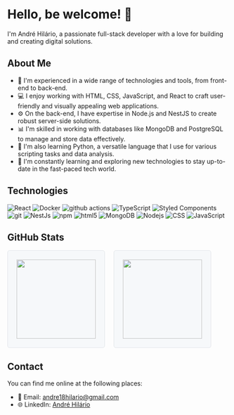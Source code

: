 # Hello, be welcome! 👋

I'm André Hilário, a passionate full-stack developer with a love for building and creating digital solutions.

## About Me

- 🔭 I'm experienced in a wide range of technologies and tools, from front-end to back-end.
- 💻 I enjoy working with HTML, CSS, JavaScript, and React to craft user-friendly and visually appealing web applications.
- ⚙️ On the back-end, I have expertise in Node.js and NestJS to create robust server-side solutions.
- 📊 I'm skilled in working with databases like MongoDB and PostgreSQL to manage and store data effectively.
- 🐍 I'm also learning Python, a versatile language that I use for various scripting tasks and data analysis.
- 🚀 I'm constantly learning and exploring new technologies to stay up-to-date in the fast-paced tech world.

## Technologies

<p>
  <img alt="React" src="https://img.shields.io/badge/-React-45b8d8?style=flat-square&logo=react&logoColor=white" />
  <img alt="Docker" src="https://img.shields.io/badge/-Docker-46a2f1?style=flat-square&logo=docker&logoColor=white" />
  <img alt="github actions" src="https://img.shields.io/badge/-Github_Actions-2088FF?style=flat-square&logo=github-actions&logoColor=white" />
  <img alt="TypeScript" src="https://img.shields.io/badge/-TypeScript-007ACC?style=flat-square&logo=typescript&logoColor=white" />
  <img alt="Styled Components" src="https://img.shields.io/badge/-Styled_Components-db7092?style=flat-square&logo=styled-components&logoColor=white" />
  <img alt="git" src="https://img.shields.io/badge/-Git-F05032?style=flat-square&logo=git&logoColor=white" />
  <img alt="NestJs" src="https://img.shields.io/badge/-NestJs-ea2845?style=flat-square&logo=nestjs&logoColor=white" />
  <img alt="npm" src="https://img.shields.io/badge/-NPM-CB3837?style=flat-square&logo=npm&logoColor=white" />
  <img alt="html5" src="https://img.shields.io/badge/-HTML5-E34F26?style=flat-square&logo=html5&logoColor=white" />
  <img alt="MongoDB" src="https://img.shields.io/badge/-MongoDB-13aa52?style=flat-square&logo=mongodb&logoColor=white" />
  <img alt="Nodejs" src="https://img.shields.io/badge/-Nodejs-43853d?style=flat-square&logo=Node.js&logoColor=white" />
  <img alt="CSS" src="https://img.shields.io/badge/-CSS-1572B6?style=flat-square&logo=css3&logoColor=white" />
  <img alt="JavaScript" src="https://img.shields.io/badge/-JavaScript-F7DF1E?style=flat-square&logo=javascript&logoColor=black" />
</p>

## GitHub Stats

<div style="display: flex; gap: 20px; align-items: flex-start;">
  <div style="display: flex; flex-direction: column; align-items: center; border: 1px solid #e1e4e8; padding: 20px; border-radius: 5px; background-color: #f6f8fa;">
    <a href="https://github.com/AndreHilario">
      <img src="https://github-readme-stats.vercel.app/api/top-langs/?username=AndreHilario&layout=compact&langs_count=7&theme=dracula" height="180em" />
    </a>
  </div>

  <div style="display: flex; flex-direction: column; align-items: center; border: 1px solid #e1e4e8; padding: 20px; border-radius: 5px; background-color: #f6f8fa;">
    <a href="https://github.com/AndreHilario">
      <img src="https://github-readme-stats.vercel.app/api?username=AndreHilario&show_icons=true&theme=dracula&include_all_commits=true&count_private=true" height="180em" />
    </a>
  </div>
</div>

## Contact

You can find me online at the following places:

- 📧 Email: [andre18hilario@gmail.com](mailto:andre18hilario@gmail.com)
- 🌐 LinkedIn: [André Hilário](https://www.linkedin.com/in/andre-hilario/)


